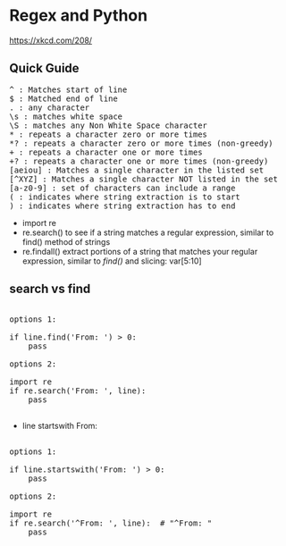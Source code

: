 # Regex and Python

https://xkcd.com/208/

## Quick Guide

<pre>
^ : Matches start of line
$ : Matched end of line
. : any character
\s : matches white space
\S : matches any Non White Space character
* : repeats a character zero or more times
*? : repeats a character zero or more times (non-greedy)
+ : repeats a character one or more times
+? : repeats a character one or more times (non-greedy)
[aeiou] : Matches a single character in the listed set
[^XYZ] : Matches a single character NOT listed in the set
[a-z0-9] : set of characters can include a range
( : indicates where string extraction is to start
) : indicates where string extraction has to end
</pre>


- import re
- re.search() to see if a string matches a regular expression, similar to find() method of strings
- re.findall() extract portions of a string that matches your regular expression, similar to *find()* and slicing: var[5:10]

## search vs find

<pre>

options 1:

if line.find('From: ') > 0:
    pass

options 2:

import re
if re.search('From: ', line):
    pass

</pre>

- line startswith From:
<pre>

options 1:

if line.startswith('From: ') > 0:
    pass

options 2:

import re
if re.search('^From: ', line):  # "^From: "
    pass

</pre>
